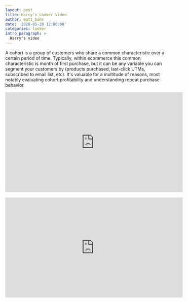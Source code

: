 ```yaml
---
layout: post
title: Harry's Looker Video
author: matt_bahr
date: '2020-05-20 12:00:00'
categories: looker
intro_paragraph: >
  Harry's video
---
```

A cohort is a group of customers who share a common characteristic over a certain period of time. Typically, within ecommerce this common characteristic is month of first purchase, but it can be any variable you can segment your customers by (products purchased, last-click UTMs, subscribed to email list, etc). It's valuable for a multitude of reasons, most notably evaluating cohort profitability and understanding repeat purchase behavior.


<center><iframe width="560" height="315" src="https://www.youtube.com/embed/lBijo0WhwYM" frameborder="0" allow="accelerometer; autoplay; encrypted-media; gyroscope; picture-in-picture" allowfullscreen></iframe></center>
<br>


<center>
<iframe width="560" height="315" src="https://www.youtube.com/embed/gFc1n7Pz9zU" frameborder="0" allow="accelerometer; autoplay; encrypted-media; gyroscope; picture-in-picture" allowfullscreen></iframe></center>